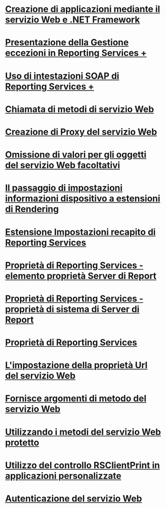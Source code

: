 # [Creazione di applicazioni mediante il servizio Web e .NET Framework](building-applications-using-the-web-service-and-the-net-framework.md)

# [Presentazione della Gestione eccezioni in Reporting Services +](../../report-server-web-service-net-framework-exception-handling/introducing-exception-handling-in-reporting-services.md?toc=%2fsql%2freporting-services%2freport-server-web-service-net-framework-exception-handling%2ftoc.json)
# [Uso di intestazioni SOAP di Reporting Services +](../../report-server-web-service-net-framework-soap-headers/using-reporting-services-soap-headers.md?toc=%2fsql%2freporting-services%2freport-server-web-service-net-framework-soap-headers%2ftoc.json)

# [Chiamata di metodi di servizio Web](calling-web-service-methods.md)
# [Creazione di Proxy del servizio Web](creating-the-web-service-proxy.md)
# [Omissione di valori per gli oggetti del servizio Web facoltativi](omitting-values-for-optional-web-service-objects.md)
# [Il passaggio di impostazioni informazioni dispositivo a estensioni di Rendering](passing-device-information-settings-to-rendering-extensions.md)
# [Estensione Impostazioni recapito di Reporting Services](reporting-services-delivery-extension-settings.md)
# [Proprietà di Reporting Services - elemento proprietà Server di Report](reporting-services-properties-report-server-item-properties.md)
# [Proprietà di Reporting Services - proprietà di sistema di Server di Report](reporting-services-properties-report-server-system-properties.md)
# [Proprietà di Reporting Services](reporting-services-properties.md)
# [L'impostazione della proprietà Url del servizio Web](setting-the-url-property-of-the-web-service.md)
# [Fornisce argomenti di metodo del servizio Web](supplying-web-service-method-arguments.md)
# [Utilizzando i metodi del servizio Web protetto](using-secure-web-service-methods.md)
# [Utilizzo del controllo RSClientPrint in applicazioni personalizzate](using-the-rsclientprint-control-in-custom-applications.md)
# [Autenticazione del servizio Web](web-service-authentication.md)
